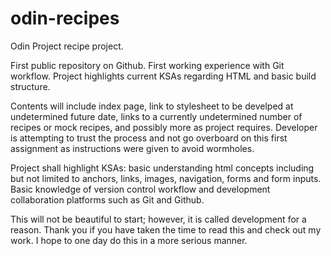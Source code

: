 # odin-recipes
Odin Project recipe project.

First public repository on Github. First working experience with Git workflow. 
Project highlights current KSAs regarding HTML and basic build structure.
 
Contents will include index page, link to stylesheet to be develped at undetermined future date, links to a currently undetermined number of recipes or mock recipes, and possibly more as project requires. Developer is attempting to trust the process and not go overboard on this first assignment as instructions were given to avoid wormholes. 

Project shall highlight KSAs: basic understanding html concepts including but not limited to anchors, links, images, navigation, forms and form inputs. Basic knowledge of version control workflow and development collaboration platforms such as Git and Github. 

This will not be beautiful to start; however, it is called development for a reason. Thank you if you have taken the time to read this and check out my work. I hope to one day do this in a more serious manner.




